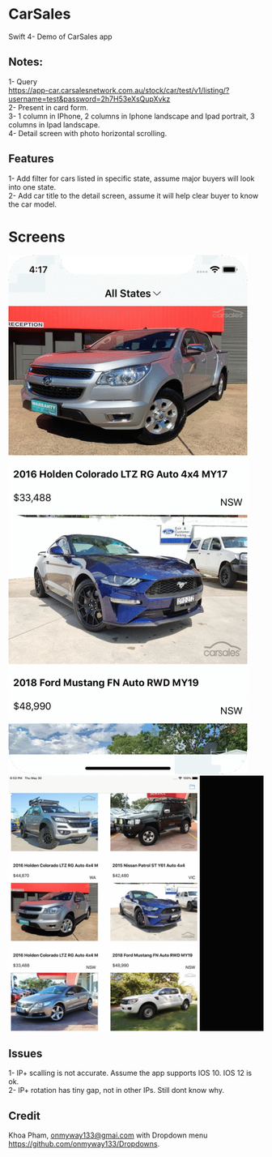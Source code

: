 # CarSales
Swift 4- Demo of CarSales app
## Notes:
1-	Query  
https://app-car.carsalesnetwork.com.au/stock/car/test/v1/listing/?username=test&password=2h7H53eXsQupXvkz <br>
2-	Present in card form.<br>
3-	1 column in IPhone, 2 columns in Iphone landscape and Ipad portrait, 3 columns in Ipad landscape.<br>
4-	Detail screen with photo horizontal scrolling.<br>

## Features 
1-	Add filter for cars listed in specific state, assume major buyers will look into one state. <br>
2-	Add car title to the detail screen, assume it will help clear buyer to know the car model.<br>

# Screens
![](https://github.com/myteeNatanwit/Carsales/raw/master/ip.gif)
![](https://github.com/myteeNatanwit/Carsales/raw/master/ipad.gif)

## Issues
1- IP+ scalling is not accurate. Assume the app supports IOS 10. IOS 12 is ok.<br>
2- IP+ rotation has tiny gap, not in other IPs. Still dont know why.

## Credit
Khoa Pham, onmyway133@gmai.com with Dropdown menu https://github.com/onmyway133/Dropdowns.

